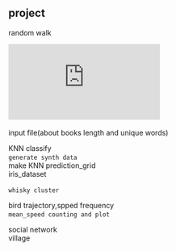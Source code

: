 ## project
random walk  

![Image](https://github.com/GerogeZhi/Python_case/blob/master/project_plots/random_walk.pdf)  



input file(about books length and unique words)  

KNN classify  
`generate synth data`  
make KNN prediction_grid  
iris_dataset  

`whisky cluster`  

bird trajectory,spped frequency  
`mean_speed counting and plot` 

social network  
village
